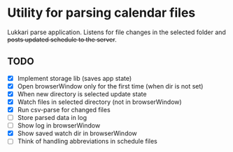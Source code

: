 # Utility for parsing calendar files

Lukkari parse application. Listens for file changes in the selected folder and ~~posts updated schedule to the server~~.

## TODO

- [x] Implement storage lib (saves app state)
- [x] Open browserWindow only for the first time (when dir is not set)
- [x] When new directory is selected update state
- [x] Watch files in selected directory (not in browserWindow)
- [x] Run csv-parse for changed files
- [ ] Store parsed data in log
- [ ] Show log in browserWindow
- [x] Show saved watch dir in browserWindow
- [ ] Think of handling abbreviations in schedule files
